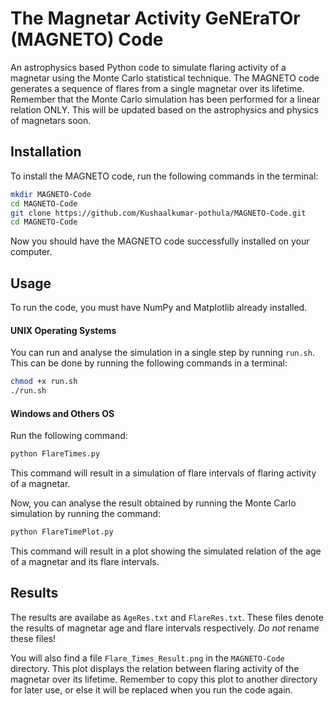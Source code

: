 # The Magnetar Activity GeNEraTOr (MAGNETO) Code
An astrophysics based Python code to simulate flaring activity of a magnetar using the Monte Carlo statistical technique. 
The MAGNETO code generates a sequence of flares from a single magnetar over its lifetime. Remember that the Monte Carlo simulation has been performed for a linear relation ONLY. This will be updated based on the astrophysics and physics of magnetars soon.


## Installation

To install the MAGNETO code, run the following commands in the terminal:
```bash
mkdir MAGNETO-Code
cd MAGNETO-Code
git clone https://github.com/Kushaalkumar-pothula/MAGNETO-Code.git
cd MAGNETO-Code
```
Now you should have the MAGNETO code successfully installed on your computer.

## Usage
To run the code, you must have NumPy and Matplotlib already installed.

#### UNIX Operating Systems
You can run and analyse the simulation in a single step by running ```run.sh```. This can be done by running the following commands in a terminal:
```bash
chmod +x run.sh
./run.sh
```

#### Windows and Others OS
Run the following command:
```bash
python FlareTimes.py
```
This command  will result in a simulation of flare intervals of flaring activity of a magnetar.

Now, you can analyse the result obtained by running the Monte Carlo simulation by running the command:
```bash
python FlareTimePlot.py
```
This command will result in a plot showing the simulated relation of the age of a magnetar and its flare intervals.

## Results
The results are availabe as ```AgeRes.txt``` and ```FlareRes.txt```. These files denote the results of magnetar age and flare intervals respectively. *Do not* rename these files!

You will also find a file ```Flare_Times_Result.png``` in the ```MAGNETO-Code``` directory. This plot displays the relation between flaring activity of the magnetar over its lifetime. Remember to copy this plot to another directory for later use, or else it will be replaced when you run the code again. 
